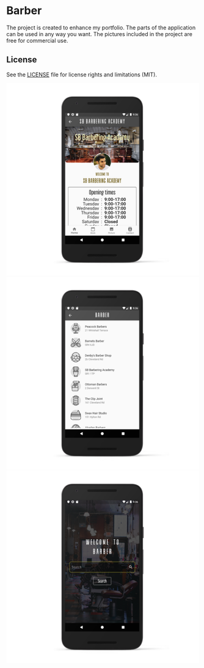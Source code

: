 # Barber

The project is created to enhance my portfolio. The parts of the application can be used in any way you want. The pictures included in the project are free for commercial use.

## License

See the [LICENSE](LICENSE.md) file for license rights and limitations (MIT).

![](pictures/whiteitem.png)
![](pictures/whitelist.png)
![](pictures/whitemain.png)
